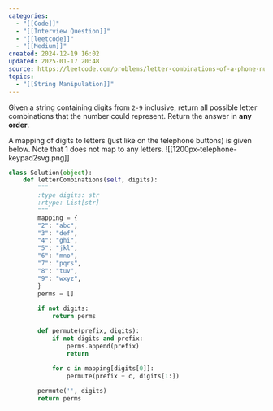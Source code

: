 ```yaml
---
categories:
  - "[[Code]]"
  - "[[Interview Question]]"
  - "[[leetcode]]"
  - "[[Medium]]"
created: 2024-12-19 16:02
updated: 2025-01-17 20:48
source: https://leetcode.com/problems/letter-combinations-of-a-phone-number
topics:
  - "[[String Manipulation]]"
---
```

Given a string containing digits from `2-9` inclusive, return all possible letter combinations that the number could represent. Return the answer in **any order**.

A mapping of digits to letters (just like on the telephone buttons) is given below. Note that 1 does not map to any letters.
![[1200px-telephone-keypad2svg.png]]
```python
class Solution(object):
    def letterCombinations(self, digits):
        """
        :type digits: str
        :rtype: List[str]
        """
        mapping = {
        "2": "abc",
        "3": "def",
        "4": "ghi",
        "5": "jkl",
        "6": "mno",
        "7": "pqrs",
        "8": "tuv",
        "9": "wxyz",
        }
        perms = []
        
        if not digits:
            return perms

        def permute(prefix, digits):
            if not digits and prefix:
                perms.append(prefix)
                return
            
            for c in mapping[digits[0]]:
                permute(prefix + c, digits[1:])

        permute('', digits)
        return perms
``` 
